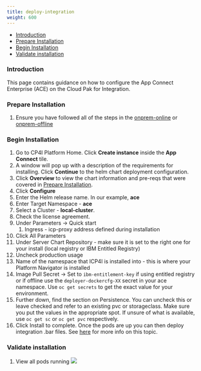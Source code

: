 ```yaml
---
title: deploy-integration
weight: 600
---
```


- [Introduction](#introduction)
- [Prepare Installation](#prepare-installation)
- [Begin Installation](#begin-installation)
- [Validate installation](#validate-installation)

### Introduction
This page contains guidance on how to configure the App Connect Enterprise (ACE) on the Cloud Pak for Integration.

### Prepare Installation

1. Ensure you have followed all of the steps in the [onprem-online](../onprem-online) or [onprem-offline](../onprem-offile)

### Begin Installation
1. Go to CP4I Platform Home. Click **Create instance** inside the **App Connect** tile.    
1. A window will pop up with a description of the requirements for installing. Click **Continue** to the helm chart deployment configuration.
  2. Click **Overview** to view the chart information and pre-reqs that were covered in [Prepare Installation](#prepare-installation).
3. Click **Configure**
4. Enter the Helm release name. In our example, **ace**
5. Enter Target Namespace - **ace**
6. Select a Cluster - **local-cluster**.
7. Check the license agreement.
8. Under Parameters -> Quick start
   1. Ingress - icp-proxy address defined during installation   
9.  Click All Parameters
10. Under Server Chart Repository - make sure it is set to the right one for your install (local registry or IBM Entitled Registry)
10. Uncheck production usage
11. Name of the namespace that ICP4I is installed into - this is where your Platform Navigator is installed
12. Image Pull Secret -> Set to `ibm-entitlement-key` if using entitled registry or if offline use the `deployer-dockercfg-XX` secret in your ace namespace.  Use `oc get secrets` to get the exact value for your environment.
13. Further down, find the section on Persistence. You can uncheck this or leave checked and refer to an existing pvc or storageclass.  Make sure you put the values in the appropriate spot.  If unsure of what is available, use `oc get sc` or `oc get pvc` respectively.
14. Click Install to complete.  Once the pods are up you can then deploy integration .bar files.  See [here](https://www.ibm.com/support/knowledgecenter/SSTTDS_11.0.0/com.ibm.ace.icp.doc/icp0015_.htm) for more info on this topic.

### Validate installation    

1. View all pods running
    ![](4.ace-pods.png)

